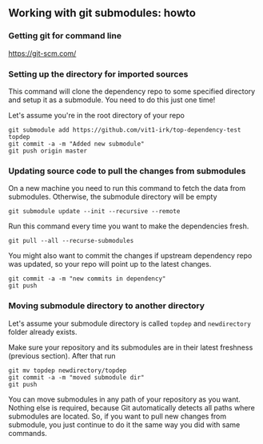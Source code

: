 ## Working with git submodules: howto

### Getting git for command line

<https://git-scm.com/>

### Setting up the directory for imported sources

This command will clone the dependency repo to some specified directory 
and setup it as a submodule. You need to do this just one time!

Let's assume you're in the root directory of your repo

```
git submodule add https://github.com/vit1-irk/top-dependency-test topdep
git commit -a -m "Added new submodule"
git push origin master
```

### Updating source code to pull the changes from submodules

On a new machine you need to run this command to fetch the data from submodules.
Otherwise, the submodule directory will be empty

```
git submodule update --init --recursive --remote
```

Run this command every time you want to make the dependencies fresh.

```
git pull --all --recurse-submodules
```

You might also want to commit the changes if upstream dependency repo was updated, so your repo will point up to the latest changes.

```
git commit -a -m "new commits in dependency"
git push
```

### Moving submodule directory to another directory

Let's assume your submodule directory is called `topdep` and `newdirectory` folder already exists.

Make sure your repository and its submodules are in their latest freshness (previous section). After that run

```
git mv topdep newdirectory/topdep
git commit -a -m "moved submodule dir"
git push
```

You can move submodules in any path of your repository as you want. Nothing else is required, because Git automatically detects all paths where submodules are located. So, if you want to pull new changes from submodule, you just continue to do it the same way you did with same commands.
